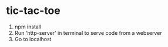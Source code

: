 # tic-tac-toe

1. npm install
2. Run 'http-server' in terminal to serve code from a webserver
3. Go to localhost
